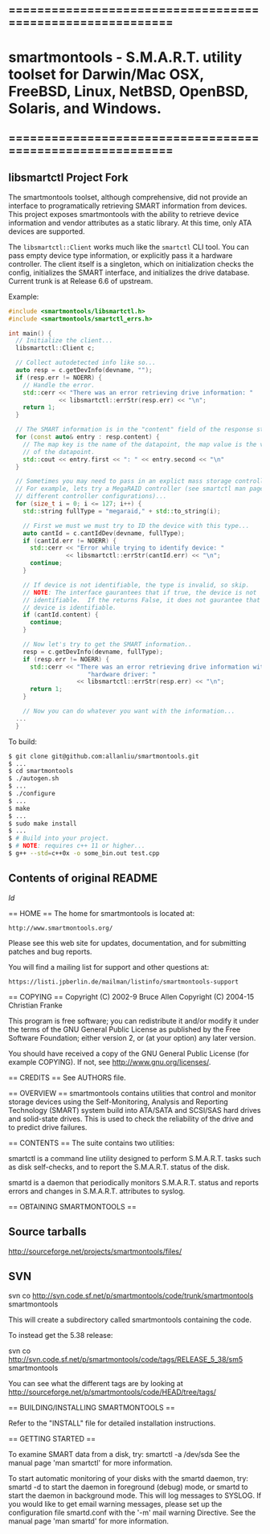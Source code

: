 ## ==========================================================
# smartmontools - S.M.A.R.T. utility toolset for Darwin/Mac OSX, FreeBSD, Linux, NetBSD, OpenBSD, Solaris, and Windows.
## ==========================================================

## libsmartctl Project Fork

The smartmontools toolset, although comprehensive, did not provide an interface
to programatically retrieving SMART information from devices.  This project
exposes smartmontools with the ability to retrieve device information and vendor
attributes as a static library.  At this time, only ATA devices are supported.

The `libsmartctl::Client` works much like the `smartctl` CLI tool.  You can pass
empty device type information, or explicitly pass it a hardware controller.
The client itself is a singleton, which on initialization checks the config,
initializes the SMART interface, and initializes the drive database. Current
trunk is at Release 6.6 of upstream.

Example:
```c++
#include <smartmontools/libsmartctl.h>
#include <smartmontools/smartctl_errs.h>

int main() {
  // Initialize the client...
  libsmartctl::Client c;

  // Collect autodetected info like so...
  auto resp = c.getDevInfo(devname, "");
  if (resp.err != NOERR) {
    // Handle the error.
    std::cerr << "There was an error retrieving drive information: "
              << libsmartctl::errStr(resp.err) << "\n";
    return 1;
  }

  // The SMART information is in the "content" field of the response structure.
  for (const auto& entry : resp.content) {
    // The map key is the name of the datapoint, the map value is the value
    // of the datapoint.
    std::cout << entry.first << ": " << entry.second << "\n"
  }

  // Sometimes you may need to pass in an explict mass storage controller.
  // For example, lets try a MegaRAID controller (see smartctl man page for
  // different controller configurations)...
  for (size_t i = 0; i <= 127; i++) {
    std::string fullType = "megaraid," + std::to_string(i);

    // First we must we must try to ID the device with this type...
    auto cantId = c.cantIdDev(devname, fullType);
    if (cantId.err != NOERR) {
      std::cerr << "Error while trying to identify device: "
                << libsmartctl::errStr(cantId.err) << "\n";
      continue;
    }

    // If device is not identifiable, the type is invalid, so skip.
    // NOTE: The interface gaurantees that if true, the device is not
    // identifiable.  If the returns False, it does not gaurantee that the
    // device is identifiable.
    if (cantId.content) {
      continue;
    }

    // Now let's try to get the SMART information..
    resp = c.getDevInfo(devname, fullType);
    if (resp.err != NOERR) {
      std::cerr << "There was an error retrieving drive information with "
                      "hardware driver: "
                   << libsmartctl::errStr(resp.err) << "\n";
      return 1;
    }

    // Now you can do whatever you want with the information...
  ...
  }
```

To build:
```bash
$ git clone git@github.com:allanliu/smartmontools.git
$ ...
$ cd smartmontools
$ ./autogen.sh
$ ...
$ ./configure
$ ...
$ make
$ ...
$ sudo make install
$ ...
$ # Build into your project.
$ # NOTE: requires c++ 11 or higher...
$ g++ --std=c++0x -o some_bin.out test.cpp
```


## Contents of original README

$Id$

== HOME ==
The home for smartmontools is located at:

    http://www.smartmontools.org/

Please see this web site for updates, documentation, and for submitting
patches and bug reports.

You will find a mailing list for support and other questions at:

    https://listi.jpberlin.de/mailman/listinfo/smartmontools-support


== COPYING ==
Copyright (C) 2002-9 Bruce Allen
Copyright (C) 2004-15 Christian Franke

This program is free software; you can redistribute it and/or modify it
under the terms of the GNU General Public License as published by the Free
Software Foundation; either version 2, or (at your option) any later
version.

You should have received a copy of the GNU General Public License (for
example COPYING).  If not, see <http://www.gnu.org/licenses/>.


== CREDITS ==
See AUTHORS file.


== OVERVIEW ==
smartmontools contains utilities that control and monitor storage
devices using the Self-Monitoring, Analysis and Reporting Technology
(SMART) system build into ATA/SATA and SCSI/SAS hard drives and
solid-state drives.  This is used to check the reliability of the
drive and to predict drive failures.


== CONTENTS ==
The suite contains two utilities:

smartctl is a command line utility designed to perform S.M.A.R.T. tasks
	 such as disk self-checks, and to report the S.M.A.R.T. status of
	 the disk.

smartd   is a daemon that periodically monitors S.M.A.R.T. status and
         reports errors and changes in S.M.A.R.T. attributes to syslog.


== OBTAINING SMARTMONTOOLS ==

Source tarballs
---------------

http://sourceforge.net/projects/smartmontools/files/

SVN
---

svn co http://svn.code.sf.net/p/smartmontools/code/trunk/smartmontools smartmontools

This will create a subdirectory called smartmontools containing the code.

To instead get the 5.38 release:

svn co http://svn.code.sf.net/p/smartmontools/code/tags/RELEASE_5_38/sm5 smartmontools

You can see what the different tags are by looking at
http://sourceforge.net/p/smartmontools/code/HEAD/tree/tags/

== BUILDING/INSTALLING SMARTMONTOOLS ==

Refer to the "INSTALL" file for detailed installation instructions.

== GETTING STARTED ==

To examine SMART data from a disk, try:
  smartctl -a /dev/sda
See the manual page 'man smartctl' for more information.

To start automatic monitoring of your disks with the smartd daemon,
try:
  smartd -d
to start the daemon in foreground (debug) mode, or
  smartd
to start the daemon in background mode.  This will log messages to
SYSLOG.  If you would like to get email warning messages, please set
up the configuration file smartd.conf with the '-m' mail warning
Directive.  See the manual page 'man smartd' for more information.
